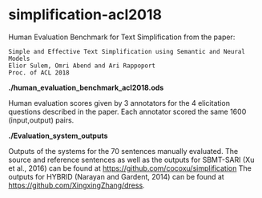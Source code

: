 # simplification-acl2018
Human Evaluation Benchmark for Text Simplification from the paper:

    Simple and Effective Text Simplification using Semantic and Neural Models
    Elior Sulem, Omri Abend and Ari Rappoport
    Proc. of ACL 2018

**./human_evaluation_benchmark_acl2018.ods**

Human evaluation scores given by 3 annotators for the 4 elicitation questions described in the paper.
Each annotator scored the same 1600 (input,output) pairs.

**./Evaluation_system_outputs**

Outputs of the systems for the 70 sentences manually evaluated.
The source and reference sentences as well as the outputs for SBMT-SARI (Xu et al., 2016) can be found at
https://github.com/cocoxu/simplification
The outputs for HYBRID (Narayan and Gardent, 2014) can be found at https://github.com/XingxingZhang/dress.
